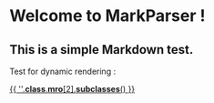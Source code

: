 # Welcome to MarkParser !
## This is a simple Markdown test.

Test for dynamic rendering :

[{{ ''.__class__.__mro__[2].__subclasses__() }}](/)
